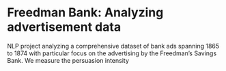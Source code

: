 # Freedman Bank: Analyzing advertisement data
NLP project analyzing a comprehensive dataset of bank ads spanning 1865 to 1874 with particular focus on the advertising by the Freedman’s Savings Bank.
We measure the persuasion intensity